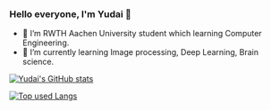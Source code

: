 ### Hello everyone, I'm Yudai 👋

- 🏫 I’m RWTH Aachen University student which learning Computer Engineering.
- 🌱 I’m currently learning Image processing, Deep Learning, Brain science.

[![Yudai's GitHub stats](https://github-readme-stats.vercel.app/api?username=YamauchiYudai&show_icons=true&theme=dracula)](https://github.com/anuraghazra/github-readme-stats)

[![Top used Langs](https://github-readme-stats.vercel.app/api/top-langs/?username=YamauchiYudai&layout=compact&theme=tokyonight)](https://github.com/anuraghazra/github-readme-stats)
